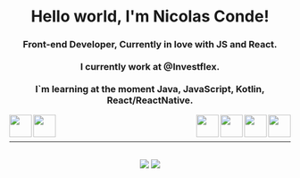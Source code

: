 <h1 align="center">Hello world, I'm Nicolas Conde!</h1>
<h3 align="center">
Front-end Developer, Currently in love with JS and React.
<br>
<br>
I currently work at @Investflex.
<br>
<br>
I`m learning at the moment Java, JavaScript, Kotlin, React/ReactNative.
</h3>

<div>
<a href="https://www.linkedin.com/in/nicolas-conde/" ><img src="https://img.icons8.com/nolan/128/linkedin-circled.png" width="40" align="left"><a href="https://api.whatsapp.com/send?phone=5511984041727" ><img src="https://img.icons8.com/nolan/128/whatsapp.png" width="40" align="left"></a><a><img src="https://img.icons8.com/nolan/128/java-coffee-cup-logo.png" width="40" align="right"></a><a><img src="https://img.icons8.com/color/144/000000/kotlin.png" width="40" align="right"></a><a><img src="https://img.icons8.com/nolan/64/react-native.png" width="40" align="right"></a><a><img src="https://img.icons8.com/nolan/96/javascript.png" width="40" align="right"></a>
</div>
<br>
<br>

---

<br>

<div align="center">
<img src="https://github-readme-stats.vercel.app/api?username=nicolasconde&show_icons=true&theme=radical"/>
<img src="https://github-readme-stats.vercel.app/api/top-langs/?username=nicolasconde&layout=compact&theme=radical">
</div>
